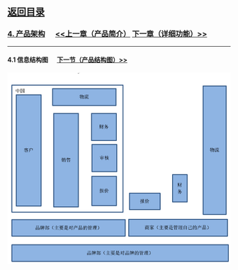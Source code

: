 
## [返回目录](../../readme.md)  

### [4. 产品架构](../4_Structure.md)  &nbsp;&nbsp;&nbsp;&nbsp; [<<上一章（产品简介）](../3_Description.md) [下一章（详细功能）>>](../5_Function.md)
---
#### 4.1 信息结构图 &nbsp;&nbsp;&nbsp;&nbsp; [下一节（产品结构图）>>](./2.md)
  ![信息机构图](../4_Img/1.jpg)
